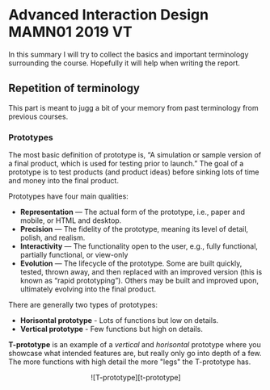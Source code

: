 # Advanced Interaction Design MAMN01 2019 VT
In this summary I will try to collect the basics and important terminology surrounding the course. Hopefully it will help when writing the report.

## Repetition of terminology
This part is meant to jugg a bit of your memory from past terminology from previous courses.

### Prototypes
The most basic definition of prototype is, “A simulation or sample version of a final product, which is used for testing prior to launch.” The goal of a prototype is to test products (and product ideas) before sinking lots of time and money into the final product.

Prototypes have four main qualities:
* **Representation** — The actual form of the prototype, i.e., paper and mobile, or HTML and desktop.
* **Precision** — The fidelity of the prototype, meaning its level of detail, polish, and realism.
* **Interactivity** — The functionality open to the user, e.g., fully functional, partially functional, or view-only
* **Evolution** — The lifecycle of the prototype. Some are built quickly, tested, thrown away, and then replaced with an improved version (this is known as “rapid prototyping”). Others may be built and improved upon, ultimately evolving into the final product.

There are generally two types of prototypes:
* **Horisontal prototype** - Lots of functions but low on details.
* **Vertical prototype** - Few functions but high on details.

**T-prototype** is an example of a *vertical* and *horisontal* prototype where you showcase what intended features are, but really only go into depth of a few. The more functions with high detail the more "legs" the T-prototype has. 

<p align="center">
  ![T-prototype][t-prototype]
</p>




[t-prototype]: http://grouplab.cpsc.ucalgary.ca/saul/681/1998/prototyping/proto.jpg "Map of T-prototype"
